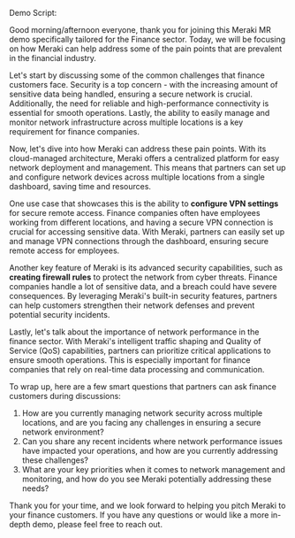 Demo Script:

Good morning/afternoon everyone, thank you for joining this Meraki MR demo specifically tailored for the Finance sector. Today, we will be focusing on how Meraki can help address some of the pain points that are prevalent in the financial industry.

Let's start by discussing some of the common challenges that finance customers face. Security is a top concern - with the increasing amount of sensitive data being handled, ensuring a secure network is crucial. Additionally, the need for reliable and high-performance connectivity is essential for smooth operations. Lastly, the ability to easily manage and monitor network infrastructure across multiple locations is a key requirement for finance companies.

Now, let's dive into how Meraki can address these pain points. With its cloud-managed architecture, Meraki offers a centralized platform for easy network deployment and management. This means that partners can set up and configure network devices across multiple locations from a single dashboard, saving time and resources.

One use case that showcases this is the ability to **configure VPN settings** for secure remote access. Finance companies often have employees working from different locations, and having a secure VPN connection is crucial for accessing sensitive data. With Meraki, partners can easily set up and manage VPN connections through the dashboard, ensuring secure remote access for employees.

Another key feature of Meraki is its advanced security capabilities, such as **creating firewall rules** to protect the network from cyber threats. Finance companies handle a lot of sensitive data, and a breach could have severe consequences. By leveraging Meraki's built-in security features, partners can help customers strengthen their network defenses and prevent potential security incidents.

Lastly, let's talk about the importance of network performance in the finance sector. With Meraki's intelligent traffic shaping and Quality of Service (QoS) capabilities, partners can prioritize critical applications to ensure smooth operations. This is especially important for finance companies that rely on real-time data processing and communication.

To wrap up, here are a few smart questions that partners can ask finance customers during discussions:

1. How are you currently managing network security across multiple locations, and are you facing any challenges in ensuring a secure network environment?
2. Can you share any recent incidents where network performance issues have impacted your operations, and how are you currently addressing these challenges?
3. What are your key priorities when it comes to network management and monitoring, and how do you see Meraki potentially addressing these needs?

Thank you for your time, and we look forward to helping you pitch Meraki to your finance customers. If you have any questions or would like a more in-depth demo, please feel free to reach out.
